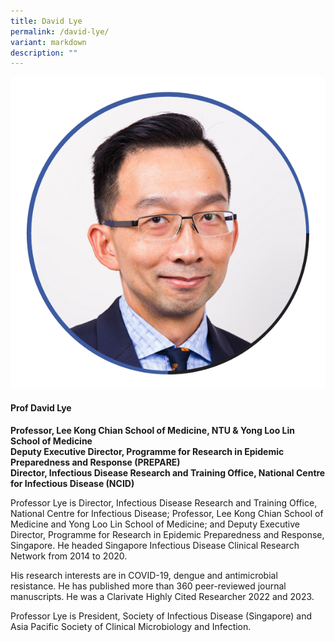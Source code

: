 ```yaml
---
title: David Lye
permalink: /david-lye/
variant: markdown
description: ""
---
```

<div class="row">
<div class="col is-3">
<img src="/images/Speakers_DavidLye.png">
</div>
<div class="col is-9 speaker-details">
	<h4><b>Prof David Lye</b></h4>
<b>Professor, Lee Kong Chian School of Medicine, NTU &amp; Yong Loo Lin School of Medicine <br>
Deputy Executive Director, Programme for Research in Epidemic Preparedness and Response (PREPARE)<br>
Director, Infectious Disease Research and Training Office, National Centre for Infectious Disease (NCID) </b>
	
<p>Professor Lye is Director, Infectious Disease Research and Training Office, National Centre for Infectious Disease; Professor, Lee Kong Chian School of Medicine and Yong Loo Lin School of Medicine; and Deputy Executive Director, Programme for Research in Epidemic Preparedness and Response, Singapore. He headed Singapore Infectious Disease Clinical Research Network from 2014 to 2020. </p>

<p>His research interests are in COVID-19, dengue and antimicrobial resistance. He has published more than 360 peer-reviewed journal manuscripts. He was a Clarivate Highly Cited Researcher 2022 and 2023.</p>

<p>Professor Lye is President, Society of Infectious Disease (Singapore) and Asia Pacific Society of Clinical Microbiology and Infection. 
</p>
</div>
</div>